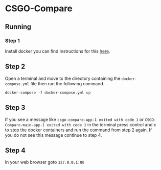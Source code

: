 # CSGO-Compare


## Running
### Step 1
Install docker you can find instructions for this [here](https://docs.docker.com/desktop/install/windows-install/).

## Step 2
Open a terminal and move to the directory containing the `docker-compose.yml` file then run the following command.

```
docker-compose -f docker-compose.yml up
```

## Step 3
If you see a message like `csgo-compare-app-1 exited with code 1` or `CSGO-Compare-main-app-1 exited with code 1` in the terminal press control and c to stop the docker containers and run the command from step 2 again. If you do not see this message continue to step 4.

## Step 4
In your web browser goto `127.0.0.1:80`